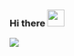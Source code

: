 ### Hi there <img src="https://raw.githubusercontent.com/MartinHeinz/MartinHeinz/master/wave.gif" width="30px">


<img src="https://media2.giphy.com/media/iDOOSqoC0k3VeT9rd5/giphy.gif?cid=ecf05e47ste67zyt3ovqlb62elpxwuvsddwfeqc518v82bn8&rid=giphy.gif&ct=g">




